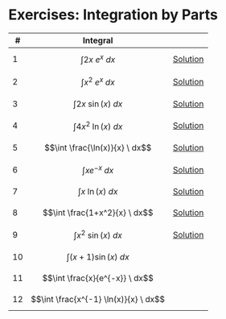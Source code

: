 # Exercises: Integration by Parts

| # | Integral | |
|--|--|--|
| 1 | $$\int 2x \ e^x \ dx$$ | [Solution](https://github.com/damianc/math-notes/blob/master/_excercises/integrals/int-by-parts/ex-1.md) |
| 2 | $$\int x^2 \ e^x \ dx$$ | [Solution](https://github.com/damianc/math-notes/blob/master/_excercises/integrals/int-by-parts/ex-2.md) |
| 3 | $$\int 2x \ \sin(x) \ dx$$ | [Solution](https://github.com/damianc/math-notes/blob/master/_excercises/integrals/int-by-parts/ex-3.md) |
| 4 | $$\int 4x^2 \ \ln(x) \ dx$$ | [Solution](https://github.com/damianc/math-notes/blob/master/_excercises/integrals/int-by-parts/ex-4.md) |
| 5 | $$\int \frac{\ln(x)}{x} \ dx$$ | [Solution](https://github.com/damianc/math-notes/blob/master/_excercises/integrals/int-by-parts/ex-5.md) |
| 6 | $$\int xe^{-x} \ dx$$ | [Solution](https://github.com/damianc/math-notes/blob/master/_excercises/integrals/int-by-parts/ex-6.md) |
| 7 | $$\int x \ \ln(x) \ dx$$ | [Solution](https://github.com/damianc/math-notes/blob/master/_excercises/integrals/int-by-parts/ex-7.md) |
| 8 | $$\int \frac{1+x^2}{x} \ dx$$ | [Solution](https://github.com/damianc/math-notes/blob/master/_excercises/integrals/int-by-parts/ex-8.md) |
| 9 | $$\int x^2 \ \sin(x) \ dx$$ | [Solution](https://github.com/damianc/math-notes/blob/master/_excercises/integrals/int-by-parts/ex-9.md) |
| 10 | $$\int (x+1)\sin(x) \ dx$$ | |
| 11 | $$\int \frac{x}{e^{-x}} \ dx$$ | |
| 12 | $$\int \frac{x^{-1} \ln(x)}{x} \ dx$$ | |
